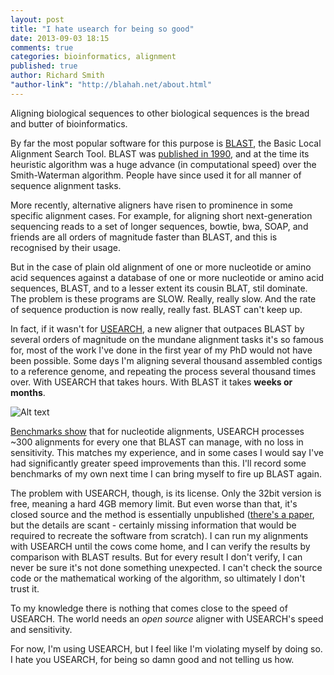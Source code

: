 ```yaml
---
layout: post
title: "I hate usearch for being so good"
date: 2013-09-03 18:15
comments: true
categories: bioinformatics, alignment
published: true
author: Richard Smith
"author-link": "http://blahah.net/about.html"
---
```


Aligning biological sequences to other biological sequences is the bread and butter of bioinformatics.

By far the most popular software for this purpose is [BLAST](http://en.wikipedia.org/wiki/BLAST), the Basic Local Alignment Search Tool. BLAST was [published in 1990](http://www.blastalgorithm.com/), and at the time its heuristic algorithm was a huge advance (in computational speed) over the Smith-Waterman algorithm. People have since used it for all manner of sequence alignment tasks.

More recently, alternative aligners have risen to prominence in some specific alignment cases. For example, for aligning short next-generation sequencing reads to a set of longer sequences, bowtie, bwa, SOAP, and friends are all orders of magnitude faster than BLAST, and this is recognised by their usage.

<!-- more -->

But in the case of plain old alignment of one or more nucleotide or amino acid sequences against a database of one or more nucleotide or amino acid sequences, BLAST, and to a lesser extent its cousin BLAT, stil dominate. The problem is these programs are SLOW. Really, really slow. And the rate of sequence production is now really, really fast. BLAST can't keep up.

In fact, if it wasn't for [USEARCH](http://drive5.com/usearch/), a new aligner that outpaces BLAST by several orders of magnitude on the mundane alignment tasks it's so famous for, most of the work I've done in the first year of my PhD would not have been possible. Some days I'm aligning several thousand assembled contigs to a reference genome, and repeating the process several thousand times over. With USEARCH that takes hours. With BLAST it takes **weeks or months**.

![Alt text](http://drive5.com/usearch/perf/hist1.gif "USEARCH vs BLAST and MEGABLAST nucleotide alignment speed and sensitvity on the RFAM test set.")

[Benchmarks show](http://drive5.com/usearch/perf/) that for nucleotide alignments, USEARCH processes ~300 alignments for every one that BLAST can manage, with no loss in sensitivity. This matches my experience, and in some cases I would say I've had significantly greater speed improvements than this. I'll record some benchmarks of my own next time I can bring myself to fire up BLAST again.

The problem with USEARCH, though, is its license. Only the 32bit version is free, meaning a hard 4GB memory limit. But even worse than that, it's closed source and the method is essentially unpublished ([there's a paper](http://bioinformatics.oxfordjournals.org/content/26/19/2460.full), but the details are scant - certainly missing information that would be required to recreate the software from scratch). I can run my alignments with USEARCH until the cows come home, and I can verify the results by comparison with BLAST results. But for every result I don't verify, I can never be sure it's not done something unexpected. I can't check the source code or the mathematical working of the algorithm, so ultimately I don't trust it.

To my knowledge there is nothing that comes close to the speed of USEARCH. The world needs an *open source* aligner with USEARCH's speed and sensitivity.

For now, I'm using USEARCH, but I feel like I'm violating myself by doing so. I hate you USEARCH, for being so damn good and not telling us how.